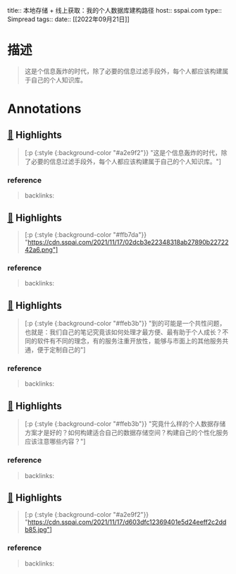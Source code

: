 title:: 本地存储 + 线上获取：我的个人数据库建构路径
host:: sspai.com
type:: Simpread
tags:: 
date:: [[2022年09月21日]]


# 描述
> 这是个信息轰炸的时代，除了必要的信息过滤手段外，每个人都应该构建属于自己的个人知识库。



# Annotations

## [📌](<http://localhost:7026/unread/1#id=1663757635024>) Highlights 
> [:p {:style {:background-color "#a2e9f2"}} "这是个信息轰炸的时代，除了必要的信息过滤手段外，每个人都应该构建属于自己的个人知识库。"]

### reference


> backlinks: 

## [📌](<http://localhost:7026/unread/1#id=1663757593476>) Highlights 
> [:p {:style {:background-color "#ffb7da"}} "https://cdn.sspai.com/2021/11/17/02dcb3e22348318ab27890b2272242a6.png"]

### reference


> backlinks: 

## [📌](<http://localhost:7026/unread/1#id=1663757042487>) Highlights 
> [:p {:style {:background-color "#ffeb3b"}} "到的可能是一个共性问题，也就是：我们自己的笔记究竟该如何处理才最方便、最有助于个人成长？不同的软件有不同的理念，有的服务注重开放性，能够与市面上的其他服务共通，便于定制自己的"]

### reference


> backlinks: 

## [📌](<http://localhost:7026/unread/1#id=1663757046716>) Highlights 
> [:p {:style {:background-color "#ffeb3b"}} "究竟什么样的个人数据存储方案才是好的？如何构建适合自己的数据存储空间？构建自己的个性化服务应该注意哪些内容？"]

### reference


> backlinks: 

## [📌](<http://localhost:7026/unread/1#id=1663757053676>) Highlights 
> [:p {:style {:background-color "#a2e9f2"}} "https://cdn.sspai.com/2021/11/17/d603dfc12369401e5d24eeff2c2ddb85.jpg"]

### reference


> backlinks: 

